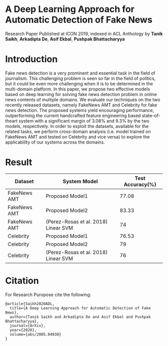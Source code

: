 # A Deep Learning Approach for Automatic Detection of Fake News
Research Paper Published at ICON 2019, indexed in ACL Anthology by **Tanik Saikh**, **Arkadipta De**, **Asif Ekbal**, **Pushpak Bhattacharyya**

# Introduction
Fake news detection is a very prominent and
essential task in the field of journalism. This
challenging problem is seen so far in the field
of politics, but it could be even more challenging when it is to be determined in the
multi-domain platform. In this paper, we
propose two effective models based on deep
learning for solving fake news detection problem in online news contents of multiple domains. We evaluate our techniques on the
two recently released datasets, namely FakeNews AMT and Celebrity for fake news detection. The proposed systems yield encouraging
performance, outperforming the current handcrafted feature engineering based state-of-theart system with a significant margin of 3.08%
and 9.3% by the two models, respectively. In
order to exploit the datasets, available for the
related tasks, we perform cross-domain analysis (i.e. model trained on FakeNews AMT and
tested on Celebrity and vice versa) to explore
the applicability of our systems across the domains.

# Result
|Dataset|System Model|Test Accuracy(%)|
|---|---|---|
|FakeNews AMT|Proposed Model1|77.08|
|FakeNews AMT|Proposed Model2|83.33|
|FakeNews AMT|(Perez-Rosas et al. 2018) Linear SVM|74|
|Celebrity|Proposed Model1|76.53|
|Celebrity|Proposed Model2|79|
|Celebrity|(Perez-Rosas et al. 2018) Linear SVM|76|

# Citation
For Research Puropose cite the following:
```
@article{Saikh2020ADL,
  title={A Deep Learning Approach for Automatic Detection of Fake News},
  author={Tanik Saikh and Arkadipta De and Asif Ekbal and Pushpak Bhattacharyya},
  journal={ArXiv},
  year={2020},
  volume={abs/2005.04938}
}
```
